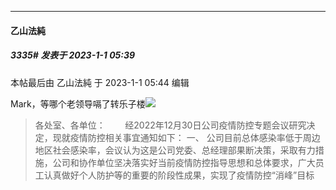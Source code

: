 

*****

####  乙山法純  
##### 3335#       发表于 2023-1-1 05:39

 本帖最后由 乙山法純 于 2023-1-1 05:44 编辑 

Mark，等哪个老领导嗝了转乐子楼<img src="https://static.saraba1st.com/image/smiley/face2017/087.gif" referrerpolicy="no-referrer"><blockquote>各处室、各单位：
       经2022年12月30日公司疫情防控专题会议研究决定，现就疫情防控相关事宜通知如下：
一、 公司目前总体感染率低于周边地区社会感染率，会议认为这是公司党委、总经理部果断决策，采取有力措施，公司和协作单位坚决落实好当前疫情防控指导思想和总体要求，广大员工认真做好个人防护等的重要的阶段性成果，实现了疫情防控“消峰”目标</blockquote>


